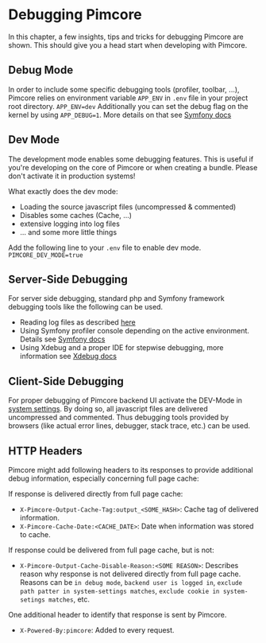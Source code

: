 # Debugging Pimcore

In this chapter, a few insights, tips and tricks for debugging Pimcore are shown. This should give you a
head start when developing with Pimcore. 

## Debug Mode
In order to include some specific debugging tools (profiler, toolbar, ...), Pimcore relies on environment 
variable `APP_ENV` in `.env` file in your project root directory. `APP_ENV=dev`
Additionally you can set the debug flag on the kernel by using `APP_DEBUG=1`. 
More details on that see [Symfony docs](https://symfony.com/doc/current/configuration/front_controllers_and_kernel.html#debug-mode)

## Dev Mode
The development mode enables some debugging features. This is useful if you're developing on the core of Pimcore or when 
creating a bundle. Please don't activate it in production systems!

What exactly does the dev mode:
* Loading the source javascript files (uncompressed & commented)
* Disables some caches (Cache, ...)
* extensive logging into log files
* ... and some more little things

Add the following line to your `.env` file to enable dev mode.
`PIMCORE_DEV_MODE=true`

## Server-Side Debugging
For server side debugging, standard php and Symfony framework debugging tools like the following can be used.

* Reading log files as described [here](07_Logging.md)
* Using Symfony profiler console depending on the active environment. 
  Details see [Symfony docs](https://symfony.com/doc/current/reference/configuration/web_profiler.html)
* Using Xdebug and a proper IDE for stepwise debugging, more information see [Xdebug docs](https://xdebug.org/)


## Client-Side Debugging
For proper debugging of Pimcore backend UI activate the DEV-Mode in [system settings](../18_Tools_and_Features/25_System_Settings.md).
By doing so, all javascript files are delivered uncompressed and commented. Thus debugging tools provided by browsers 
(like actual error lines, debugger, stack trace, etc.) can be used.


## HTTP Headers
Pimcore might add following headers to its responses to provide additional debug information, especially concerning full
page cache: 

If response is delivered directly from full page cache: 
* `X-Pimcore-Output-Cache-Tag:output_<SOME_HASH>`: Cache tag of delivered information.  
* `X-Pimcore-Cache-Date:<CACHE_DATE>`: Date when information was stored to cache. 

If response could be delivered from full page cache, but is not: 
* `X-Pimcore-Output-Cache-Disable-Reason:<SOME REASON>`: Describes reason why response is not delivered directly from full
  page cache. Reasons can be `in debug mode`, `backend user is logged in`, `exclude path patter in system-settings matches`, 
  `exclude cookie in system-setings matches`, etc. 

One additional header to identify that response is sent by Pimcore. 
* `X-Powered-By:pimcore`: Added to every request.
